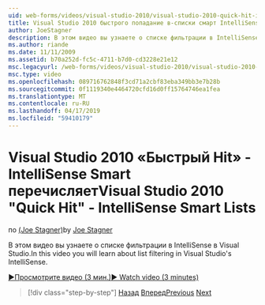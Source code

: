 ```yaml
---
uid: web-forms/videos/visual-studio-2010/visual-studio-2010-quick-hit-intellisense-smart-lists
title: Visual Studio 2010 быстрого попадание в-списки смарт IntelliSense
author: JoeStagner
description: В этом видео вы узнаете о списке фильтрации в IntelliSense в Visual Studio.
ms.author: riande
ms.date: 11/11/2009
ms.assetid: b70a252d-fc5c-4711-b7d0-cd3228e21e12
msc.legacyurl: /web-forms/videos/visual-studio-2010/visual-studio-2010-quick-hit-intellisense-smart-lists
msc.type: video
ms.openlocfilehash: 089716762848f3cd71a2cbf83eba349bb3e7b28b
ms.sourcegitcommit: 0f1119340e4464720cfd16d0ff15764746ea1fea
ms.translationtype: MT
ms.contentlocale: ru-RU
ms.lasthandoff: 04/17/2019
ms.locfileid: "59410179"
---
```

# <a name="visual-studio-2010-quick-hit---intellisense-smart-lists"></a><span data-ttu-id="43a58-103">Visual Studio 2010 «Быстрый Hit» - IntelliSense Smart перечисляет</span><span class="sxs-lookup"><span data-stu-id="43a58-103">Visual Studio 2010 "Quick Hit" - IntelliSense Smart Lists</span></span>

<span data-ttu-id="43a58-104">по [(Joe Stagner)](https://github.com/JoeStagner)</span><span class="sxs-lookup"><span data-stu-id="43a58-104">by [Joe Stagner](https://github.com/JoeStagner)</span></span>

<span data-ttu-id="43a58-105">В этом видео вы узнаете о списке фильтрации в IntelliSense в Visual Studio.</span><span class="sxs-lookup"><span data-stu-id="43a58-105">In this video you will learn about list filtering in Visual Studio's IntelliSense.</span></span>

[<span data-ttu-id="43a58-106">&#9654;Просмотрите видео (3 мин.)</span><span class="sxs-lookup"><span data-stu-id="43a58-106">&#9654; Watch video (3 minutes)</span></span>](https://channel9.msdn.com/Blogs/ASP-NET-Site-Videos/visual-studio-2010-quick-hit-intellisense-smart-lists)

> [!div class="step-by-step"]
> <span data-ttu-id="43a58-107">[Назад](visual-studio-2010-quick-hit-code-search-view-hierarchy.md)
> [Вперед](visual-studio-2010-quick-hit-multi-monitor-support.md)</span><span class="sxs-lookup"><span data-stu-id="43a58-107">[Previous](visual-studio-2010-quick-hit-code-search-view-hierarchy.md)
[Next](visual-studio-2010-quick-hit-multi-monitor-support.md)</span></span>
